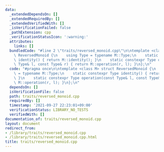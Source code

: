```yaml
---
data:
  _extendedDependsOn: []
  _extendedRequiredBy: []
  _extendedVerifiedWith: []
  _isVerificationFailed: false
  _pathExtension: cpp
  _verificationStatusIcon: ':warning:'
  attributes:
    links: []
  bundledCode: "#line 2 \"traits/reversed_monoid.cpp\"\n\ntemplate <class M> struct\
    \ ReversedMonoid {\n    using Type = typename M::Type;\n    static constexpr Type\
    \ identity() { return M::identity(); }\n    static constexpr Type operation(const\
    \ Type& l, const Type& r) { return M::operation(r, l); }\n};\n"
  code: "#pragma once\n\ntemplate <class M> struct ReversedMonoid {\n    using Type\
    \ = typename M::Type;\n    static constexpr Type identity() { return M::identity();\
    \ }\n    static constexpr Type operation(const Type& l, const Type& r) { return\
    \ M::operation(r, l); }\n};\n"
  dependsOn: []
  isVerificationFile: false
  path: traits/reversed_monoid.cpp
  requiredBy: []
  timestamp: '2021-09-27 22:23:01+09:00'
  verificationStatus: LIBRARY_NO_TESTS
  verifiedWith: []
documentation_of: traits/reversed_monoid.cpp
layout: document
redirect_from:
- /library/traits/reversed_monoid.cpp
- /library/traits/reversed_monoid.cpp.html
title: traits/reversed_monoid.cpp
---
```

